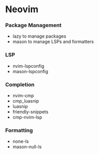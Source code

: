 # Neovim

### Package Management
- lazy to manage packages
- mason to manage LSPs and formatters

### LSP
- nvim-lspconfig
- mason-lspconfig

### Completion
- nvim-cmp
- cmp_luasnip
- luasnip
- friendly-snippets
- cmp-nvim-lsp

### Formatting
- none-ls
- mason-null-ls
